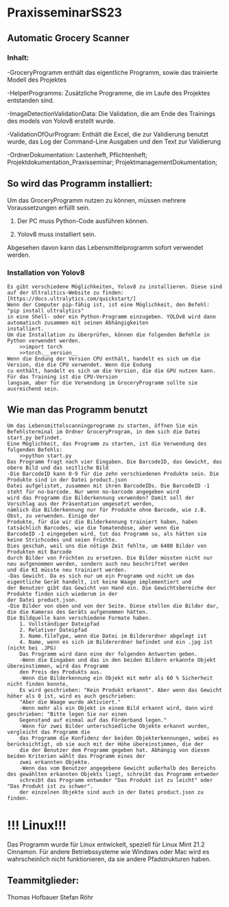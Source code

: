 # PraxisseminarSS23
##  Automatic Grocery Scanner
### Inhalt:
-GroceryProgramm enthält das eigentliche Programm, sowie das trainierte Modell des Projektes

-HelperProgramms: Zusätzliche Programme, die im Laufe des Projektes entstanden sind.

-ImageDetectionValidationData: Die Validation, die am Ende des Trainings des models von Yolov8 erstellt wurde.

-ValidationOfOurProgram: Enthält die Excel, die zur Validierung benutzt wurde, das Log der Command-Line Ausgaben und den Text zur Validierung

-OrdnerDokumentation: Lastenheft, Pflichtenheft; Projektdokumentation_Praxisseminar; ProjektmanagementDokumentation;




## So wird das Programm installiert:
Um das GroceryProgramm nutzen zu können, müssen mehrere Voraussetzungen erfüllt sein.

   1) Der PC muss Python-Code ausführen können.
    
   2) Yolov8 muss installiert sein.
      
Abgesehen davon kann das Lebensmittelprogramm sofort verwendet werden.

### Installation von Yolov8
    Es gibt verschiedene Möglichkeiten, Yolov8 zu installieren. Diese sind auf der Ultralitics-Website zu finden: 
    [https://docs.ultralytics.com/quickstart/]
    Wenn der Computer pip-fähig ist, ist eine Möglichkeit, den Befehl: "pip install ultralytics" 
    in eine Shell- oder ein Python-Programm einzugeben. YOLOv8 wird dann automatisch zusammen mit seinen Abhängigkeiten 
    installiert.
    Um die Installation zu überprüfen, können die folgenden Befehle in Python verwendet werden.
        >>import torch
        >>torch.__version__
    Wenn die Endung der Version CPU enthält, handelt es sich um die Version, die die CPU verwendet. Wenn die Endung 
    cu enthält, handelt es sich um die Version, die die GPU nutzen kann. Für das Training ist die CPU-Version 
    langsam, aber für die Verwendung im GroceryProgramm sollte sie ausreichend sein.
    
## Wie man das Programm benutzt
    Um das Lebensmittelscanningprogramm zu starten, öffnen Sie ein Befehlsterminal im Ordner GroceryProgram, in dem sich die Datei start.py befindet.
    Eine Möglichkeit, das Programm zu starten, ist die Verwendung des folgenden Befehls:
        >>python start.py
    Das Programm fragt nach vier Eingaben. Die BarcodeID, das Gewicht, das obere Bild und das seitliche Bild
    -Die BarcodeID kann 0-9 für die zehn verschiedenen Produkte sein. Die Produkte sind in der Datei product.json 
    Datei aufgelistet, zusammen mit ihren BarcodeIDs. Die BarcodeID -1 steht für no-barcode. Nur wenn no-barcode angegeben wird 
    wird das Programm die Bilderkennung verwenden? Damit soll der Vorschlag aus der Präsentation umgesetzt werden, 
    nämlich die Bilderkennung nur für Produkte ohne Barcode, wie z.B. Obst, zu verwenden. Einige der 
    Produkte, für die wir die Bilderkennung trainiert haben, haben tatsächlich Barcodes, wie die Tomatendose, aber wenn die 
    BarcodeID -1 eingegeben wird, tut das Programm so, als hätten sie keine Strichcodes und seien Früchte. 
    Dies geschah, weil uns die nötige Zeit fehlte, um 6400 Bilder von Produkten mit Barcode
    durch Bilder von Früchten zu ersetzen. Die Bilder müssten nicht nur neu aufgenommen werden, sondern auch neu beschriftet werden 
    und die KI müsste neu trainiert werden.
    -Das Gewicht. Da es sich nur um ein Programm und nicht um das eigentliche Gerät handelt, ist keine Waage implementiert und 
    der Benutzer gibt das Gewicht von Hand ein. Die Gewichtsbereiche der Produkte finden sich wiederum in der 
    der Datei product.json.
    -Die Bilder von oben und von der Seite. Diese stellen die Bilder dar, die die Kameras des Geräts aufgenommen hätten. 
    Die Bildquelle kann verschiedene Formate haben.
        1. Vollständiger Dateipfad
        2. Relativer Dateipfad
        3. Name.fileType, wenn die Datei im Bilderordner abgelegt ist
        4. Name, wenn es sich im Bilderordner befindet und ein .jpg ist (nicht bei .JPG)
        Das Programm wird dann eine der folgenden Antworten geben.
        -Wenn die Eingaben und das in den beiden Bildern erkannte Objekt übereinstimmen, wird das Programm 
        den Preis des Produkts aus.
        -Wenn die Bilderkennung ein Objekt mit mehr als 60 % Sicherheit nicht finden konnte,
        Es wird geschrieben: "Kein Produkt erkannt". Aber wenn das Gewicht höher als 0 ist, wird es auch geschrieben:
        "Aber die Waage wurde aktiviert."
        -Wenn mehr als ein Objekt in einem Bild erkannt wird, dann wird geschrieben: "Bitte legen Sie nur einen 
        Gegenstand auf einmal auf das Förderband legen."
        -Wenn für zwei Bilder unterschiedliche Objekte erkannt wurden, vergleicht das Programm die 
        das Programm die Konfidenz der beiden Objekterkennungen, wobei es berücksichtigt, ob sie auch mit der Höhe übereinstimmen, die der 
        die der Benutzer dem Programm gegeben hat. Abhängig von diesen beiden Kriterien wählt das Programm eines der 
        zwei erkannten Objekte.
        -Wenn das vom Benutzer angegebene Gewicht außerhalb des Bereichs des gewählten erkannten Objekts liegt, schreibt das Programm entweder 
        schreibt das Programm entweder "Das Produkt ist zu leicht" oder "Das Produkt ist zu schwer". 
        der einzelnen Objekte sind auch in der Datei product.json zu finden.
        


# !!! Linux!!!
 Das Programm wurde für Linux entwickelt, speziell für Linux Mint 21.2 Cinnamon.
    Für andere Betriebssysteme wie Windows oder Mac wird es wahrscheinlich nicht funktionieren, da sie andere Pfadstrukturen haben.
     
## Teammitglieder:
Thomas Hofbauer
Stefan Röhr


